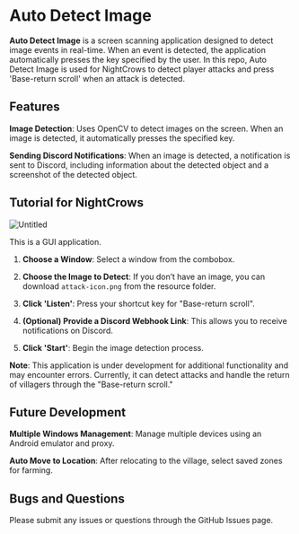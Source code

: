 # Auto Detect Image

**Auto Detect Image** is a screen scanning application designed to detect image events in real-time. When an event is detected, the application automatically presses the key specified by the user. In this repo, Auto Detect Image is used for NightCrows to detect player attacks and press 'Base-return scroll' when an attack is detected.

## Features

**Image Detection**: Uses OpenCV to detect images on the screen. When an image is detected, it automatically presses the specified key.

**Sending Discord Notifications**: When an image is detected, a notification is sent to Discord, including information about the detected object and a screenshot of the detected object.

## Tutorial for NightCrows

![Untitled](https://github.com/user-attachments/assets/720f7116-e851-4850-acb8-c1e7050e5eb0)

This is a GUI application.

1. **Choose a Window**: Select a window from the combobox.

2. **Choose the Image to Detect**: If you don’t have an image, you can download `attack-icon.png` from the resource folder.

3. **Click 'Listen'**: Press your shortcut key for "Base-return scroll".

4. **(Optional) Provide a Discord Webhook Link**: This allows you to receive notifications on Discord.

5. **Click 'Start'**: Begin the image detection process.

**Note**: This application is under development for additional functionality and may encounter errors. Currently, it can detect attacks and handle the return of villagers through the "Base-return scroll."

## Future Development

**Multiple Windows Management**: Manage multiple devices using an Android emulator and proxy.

**Auto Move to Location**: After relocating to the village, select saved zones for farming.

## Bugs and Questions

Please submit any issues or questions through the GitHub Issues page.

